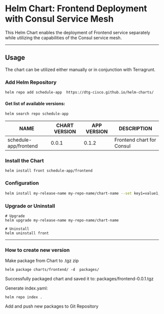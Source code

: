 # Helm Chart: Frontend Deployment with Consul Service Mesh

This Helm Chart enables the deployment of Frontend service separately while utilizing the capabilities of the Consul service mesh.

-------------------------------------
## Usage
The chart can be utilized either manually or in conjunction with Terragrunt.

### Add Helm Repository
```bash
helm repo add schedule-app  https://dtg-cisco.github.io/helm-charts/
```
#### Get list of available versions:
```shell
helm search repo schedule-app
```
| NAME                  | CHART VERSION | APP VERSION | DESCRIPTION               | 
|-----------------------|---------------|-------------|---------------------------|
| schedule-app/frontend | 0.0.1         | 0.1.2       | Frontend chart for Consul |


### Install the Chart
```shell
helm install front schedule-app/frontend
```

### Configuration
```bash
helm install my-release-name my-repo-name/chart-name --set key1=value1,key2=value2
```

### Upgrade or Uninstall
```shell
# Upgrade
helm upgrade my-release-name my-repo-name/chart-name

# Uninstall
helm uninstall front
```

------------------------------
### How to create new version

Make package from Chart to .tgz zip
```shell
helm package charts/frontend/ -d  packages/
```
Successfully packaged chart and saved it to: packages/frontend-0.0.1.tgz


Generate index.yaml:
```shell
helm repo index . 
```

Add and push new packages to Git Repository 